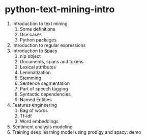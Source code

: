 # python-text-mining-intro

1. Introduction to text mining
   1. Some definitions
   2. Use cases
   3. Python packages
2. Introduction to regular expressions
3. Introduction to Spacy
   1. nlp object
   2. Documents, spans and tokens
   3. Lexical attributes
   4. Lemmatization
   5. Stemming
   6. Sentence segmentation
   7. Part of speech tagging
   8. Syntactic dependencies
   9. Named Entities
4. Features engineering
   1. Bag of words
   2. Tf-idf
   3. Word embeddings
5. Sentiment analysis modeling
6. Training deep learning model using prodigy and spacy: demo